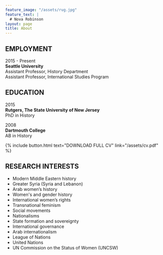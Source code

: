 ```yaml
---
feature_image: "/assets/rug.jpg"
feature_text: |
  # Nova Robinson
layout: page
title: About
---
```


## EMPLOYMENT
2015 - Present<br>
<strong>Seattle University</strong><br>
Assistant Professor, History Department<br>
Assistant Professor, International Studies Program

## EDUCATION
2015<br>
<strong>Rutgers, The State University of New Jersey</strong><br>
PhD in History

2008<br>
<strong>Dartmouth College</strong><br>
AB in History

{% include button.html text="DOWNLOAD FULL CV" link="/assets/cv.pdf" %}

## RESEARCH INTERESTS
- Modern Middle Eastern history<br>
- Greater Syria (Syria and Lebanon)<br>
- Arab women’s history<br>
- Women's and gender history<br>
- International women’s rights<br>
- Transnational feminism<br>
- Social movements<br>
- Nationalisms<br>
- State formation and sovereignty<br>
- International governance<br>
- Arab internationalism<br>
- League of Nations<br>
- United Nations<br>
- UN Commission on the Status of Women (UNCSW)
